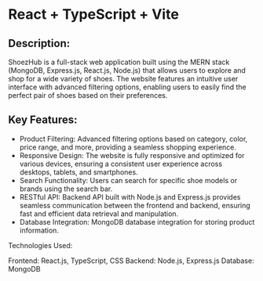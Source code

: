 # React + TypeScript + Vite
<h2>Description:</h2>
    <p>ShoezHub is a full-stack web application built using the MERN stack (MongoDB, Express.js, React.js, Node.js) that allows users to explore and shop for a wide variety of shoes. The website features an intuitive user interface with advanced filtering options, enabling users to easily find the perfect pair of shoes based on their preferences.</p>

<h2>Key Features:</h2>
<ul>
        <li>Product Filtering: Advanced filtering options based on category, color, price range, and more, providing a seamless shopping experience.</li>
        <li>Responsive Design: The website is fully responsive and optimized for various devices, ensuring a consistent user experience across desktops, tablets, and smartphones.</li>
        <li>Search Functionality: Users can search for specific shoe models or brands using the search bar.</li>
        <li>RESTful API: Backend API built with Node.js and Express.js provides seamless communication between the frontend and backend, ensuring fast and efficient data retrieval and manipulation.</li>
        <li>Database Integration: MongoDB database integration for storing product information.</li>
</ul>
Technologies Used:

Frontend: React.js, TypeScript, CSS
Backend: Node.js, Express.js
Database: MongoDB
